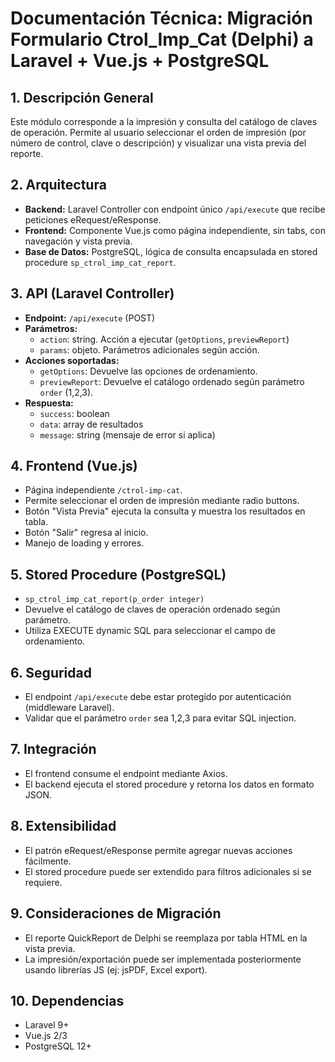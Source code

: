 # Documentación Técnica: Migración Formulario Ctrol_Imp_Cat (Delphi) a Laravel + Vue.js + PostgreSQL

## 1. Descripción General
Este módulo corresponde a la impresión y consulta del catálogo de claves de operación. Permite al usuario seleccionar el orden de impresión (por número de control, clave o descripción) y visualizar una vista previa del reporte.

## 2. Arquitectura
- **Backend:** Laravel Controller con endpoint único `/api/execute` que recibe peticiones eRequest/eResponse.
- **Frontend:** Componente Vue.js como página independiente, sin tabs, con navegación y vista previa.
- **Base de Datos:** PostgreSQL, lógica de consulta encapsulada en stored procedure `sp_ctrol_imp_cat_report`.

## 3. API (Laravel Controller)
- **Endpoint:** `/api/execute` (POST)
- **Parámetros:**
  - `action`: string. Acción a ejecutar (`getOptions`, `previewReport`)
  - `params`: objeto. Parámetros adicionales según acción.
- **Acciones soportadas:**
  - `getOptions`: Devuelve las opciones de ordenamiento.
  - `previewReport`: Devuelve el catálogo ordenado según parámetro `order` (1,2,3).
- **Respuesta:**
  - `success`: boolean
  - `data`: array de resultados
  - `message`: string (mensaje de error si aplica)

## 4. Frontend (Vue.js)
- Página independiente `/ctrol-imp-cat`.
- Permite seleccionar el orden de impresión mediante radio buttons.
- Botón "Vista Previa" ejecuta la consulta y muestra los resultados en tabla.
- Botón "Salir" regresa al inicio.
- Manejo de loading y errores.

## 5. Stored Procedure (PostgreSQL)
- `sp_ctrol_imp_cat_report(p_order integer)`
- Devuelve el catálogo de claves de operación ordenado según parámetro.
- Utiliza EXECUTE dynamic SQL para seleccionar el campo de ordenamiento.

## 6. Seguridad
- El endpoint `/api/execute` debe estar protegido por autenticación (middleware Laravel).
- Validar que el parámetro `order` sea 1,2,3 para evitar SQL injection.

## 7. Integración
- El frontend consume el endpoint mediante Axios.
- El backend ejecuta el stored procedure y retorna los datos en formato JSON.

## 8. Extensibilidad
- El patrón eRequest/eResponse permite agregar nuevas acciones fácilmente.
- El stored procedure puede ser extendido para filtros adicionales si se requiere.

## 9. Consideraciones de Migración
- El reporte QuickReport de Delphi se reemplaza por tabla HTML en la vista previa.
- La impresión/exportación puede ser implementada posteriormente usando librerías JS (ej: jsPDF, Excel export).

## 10. Dependencias
- Laravel 9+
- Vue.js 2/3
- PostgreSQL 12+

